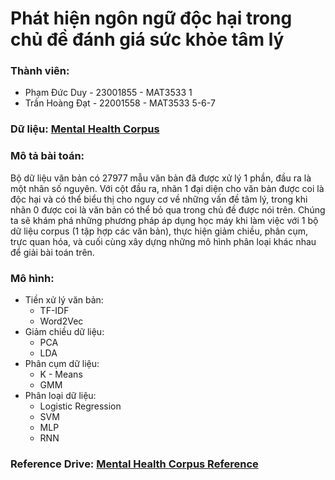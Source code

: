# Phát hiện ngôn ngữ độc hại trong chủ đề đánh giá sức khỏe tâm lý

### Thành viên:
- Phạm Đức Duy - 23001855 - MAT3533 1
- Trần Hoàng Đạt - 22001558 - MAT3533 5-6-7 

### Dữ liệu: [Mental Health Corpus](https://www.kaggle.com/datasets/reihanenamdari/mental-health-corpus)

### Mô tả bài toán:

Bộ dữ liệu văn bản có 27977 mẫu văn bản đã được xử lý 1 phần, đầu ra là một nhãn số nguyên. Với cột đầu ra, nhãn 1 đại diện cho văn bản được coi là độc hại và có thể biểu thị cho nguy cơ về những vấn đề tâm lý, trong khi nhãn 0 được coi là văn bản có thể bỏ qua trong chủ đề được nói trên. Chúng ta sẽ khám phá những phương pháp áp dụng học máy khi làm việc với 1 bộ dữ liệu corpus (1 tập hợp các văn bản), thực hiện giảm chiều, phân cụm, trực quan hóa, và cuối cùng xây dựng những mô hình phân loại khác nhau để giải bài toán trên.

### Mô hình:
- Tiền xử lý văn bản:
  - TF-IDF
  - Word2Vec
- Giảm chiều dữ liệu:
  - PCA
  - LDA
- Phân cụm dữ liệu:
  - K - Means
  - GMM
- Phân loại dữ liệu:
  - Logistic Regression
  - SVM
  - MLP
  - RNN

### Reference Drive: [Mental Health Corpus Reference](https://drive.google.com/drive/u/1/folders/11GuJep29z7McalT862tMo4iGPzP-EAg3)
